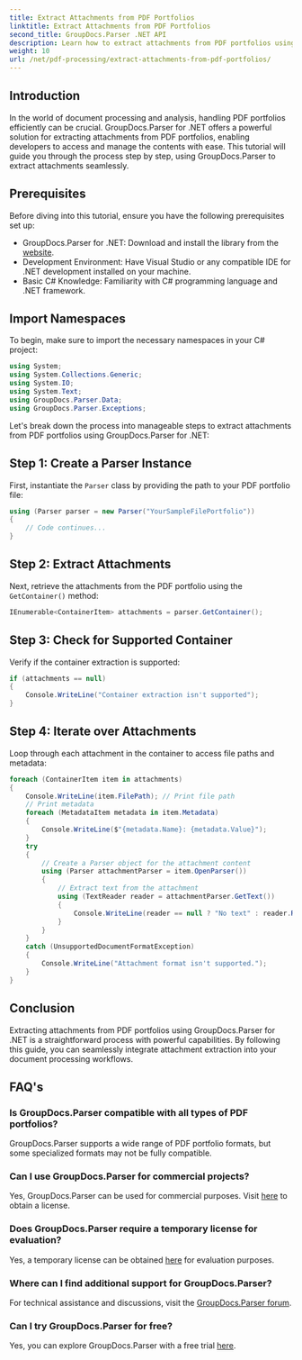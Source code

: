 ```yaml
---
title: Extract Attachments from PDF Portfolios
linktitle: Extract Attachments from PDF Portfolios
second_title: GroupDocs.Parser .NET API
description: Learn how to extract attachments from PDF portfolios using GroupDocs.Parser for .NET in this comprehensive tutorial.
weight: 10
url: /net/pdf-processing/extract-attachments-from-pdf-portfolios/
---
```

## Introduction
In the world of document processing and analysis, handling PDF portfolios efficiently can be crucial. GroupDocs.Parser for .NET offers a powerful solution for extracting attachments from PDF portfolios, enabling developers to access and manage the contents with ease. This tutorial will guide you through the process step by step, using GroupDocs.Parser to extract attachments seamlessly.
## Prerequisites
Before diving into this tutorial, ensure you have the following prerequisites set up:
- GroupDocs.Parser for .NET: Download and install the library from the [website](https://releases.groupdocs.com/parser/net/).
- Development Environment: Have Visual Studio or any compatible IDE for .NET development installed on your machine.
- Basic C# Knowledge: Familiarity with C# programming language and .NET framework.

## Import Namespaces
To begin, make sure to import the necessary namespaces in your C# project:
```csharp
using System;
using System.Collections.Generic;
using System.IO;
using System.Text;
using GroupDocs.Parser.Data;
using GroupDocs.Parser.Exceptions;
```
Let's break down the process into manageable steps to extract attachments from PDF portfolios using GroupDocs.Parser for .NET:
## Step 1: Create a Parser Instance
First, instantiate the `Parser` class by providing the path to your PDF portfolio file:
```csharp
using (Parser parser = new Parser("YourSampleFilePortfolio"))
{
    // Code continues...
}
```
## Step 2: Extract Attachments
Next, retrieve the attachments from the PDF portfolio using the `GetContainer()` method:
```csharp
IEnumerable<ContainerItem> attachments = parser.GetContainer();
```
## Step 3: Check for Supported Container
Verify if the container extraction is supported:
```csharp
if (attachments == null)
{
    Console.WriteLine("Container extraction isn't supported");
}
```
## Step 4: Iterate over Attachments
Loop through each attachment in the container to access file paths and metadata:
```csharp
foreach (ContainerItem item in attachments)
{
    Console.WriteLine(item.FilePath); // Print file path
    // Print metadata
    foreach (MetadataItem metadata in item.Metadata)
    {
        Console.WriteLine($"{metadata.Name}: {metadata.Value}");
    }
    try
    {
        // Create a Parser object for the attachment content
        using (Parser attachmentParser = item.OpenParser())
        {
            // Extract text from the attachment
            using (TextReader reader = attachmentParser.GetText())
            {
                Console.WriteLine(reader == null ? "No text" : reader.ReadToEnd());
            }
        }
    }
    catch (UnsupportedDocumentFormatException)
    {
        Console.WriteLine("Attachment format isn't supported.");
    }
}
```

## Conclusion
Extracting attachments from PDF portfolios using GroupDocs.Parser for .NET is a straightforward process with powerful capabilities. By following this guide, you can seamlessly integrate attachment extraction into your document processing workflows.

## FAQ's
### Is GroupDocs.Parser compatible with all types of PDF portfolios?
GroupDocs.Parser supports a wide range of PDF portfolio formats, but some specialized formats may not be fully compatible.
### Can I use GroupDocs.Parser for commercial projects?
Yes, GroupDocs.Parser can be used for commercial purposes. Visit [here](https://purchase.groupdocs.com/buy) to obtain a license.
### Does GroupDocs.Parser require a temporary license for evaluation?
Yes, a temporary license can be obtained [here](https://purchase.groupdocs.com/temporary-license/) for evaluation purposes.
### Where can I find additional support for GroupDocs.Parser?
For technical assistance and discussions, visit the [GroupDocs.Parser forum](https://forum.groupdocs.com/c/parser/17).
### Can I try GroupDocs.Parser for free?
Yes, you can explore GroupDocs.Parser with a free trial [here](https://releases.groupdocs.com/).
